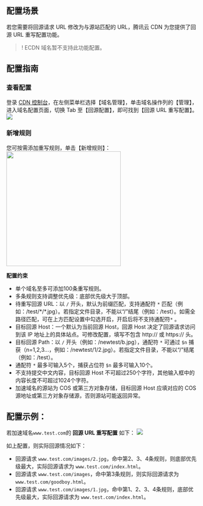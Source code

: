 ## 配置场景

若您需要将回源请求 URL 修改为与源站匹配的 URL，腾讯云 CDN 为您提供了回源 URL 重写配置功能。

>! ECDN 域名暂不支持此功能配置。


## 配置指南

### 查看配置

登录 [CDN 控制台](https://console.cloud.tencent.com/cdn)，在左侧菜单栏选择【域名管理】，单击域名操作列的【管理】，进入域名配置页面，切换 Tab 至【回源配置】，即可找到【回源 URL 重写配置】。
![](https://main.qcloudimg.com/raw/5f6bd6d64b3936b559df390c8b5e855d.png)



### 新增规则

您可按需添加重写规则，单击【新增规则】：
<img src="https://main.qcloudimg.com/raw/06701590fc240a68a7854b11cf722035.png" style="height:300px"/>


**配置约束**

- 单个域名至多可添加100条重写规则。
- 多条规则支持调整优先级：底部优先级大于顶部。
- 待重写回源 URL：以 `/` 开头，默认为前缀匹配，支持通配符 `*` 匹配（例如：/test/\*/\*.jpg）。若指定文件目录，不能以“/”结尾（例如：/test）。如需全路径匹配，可在上方匹配设置中勾选开启，开启后将不支持通配符`*` 。
- 目标回源 Host：一个默认为当前回源 Host，回源 Host 决定了回源请求访问到该 IP 地址上的具体站点。可修改配置，填写不包含 http:// 或 https:// 头。
- 目标回源 Path：以 `/` 开头（例如：/newtest/b.jpg），通配符 `*` 可通过 `$n` 捕获（n=1,2,3...，例如：/newtest/$1/$2.jpg）。若指定文件目录，不能以“/”结尾（例如：/test）。
- 通配符 `*` 最多可输入5个，捕获占位符 `$n` 最多可输入10个。
- 不支持提交中文内容，目标回源 Host 不可超过250个字符，其他输入框中的内容长度不可超过1024个字符。
- 加速域名的源站为 COS 或第三方对象存储，目标回源 Host 应填对应的 COS 源地址或第三方对象存储源，否则源站可能返回异常。




## 配置示例：

若加速域名`www.test.com`的 **回源 URL 重写配置** 如下：
![](https://main.qcloudimg.com/raw/b0e22164d86b86617c4e90aed020f5f1.png)

如上配置，则实际回源情况如下：
- 回源请求 `www.test.com/images/2.jpg`，命中第2、3、4条规则，则底部优先级最大，实际回源请求为 `www.test.com/index.html`。
- 回源请求 `www.test.com/images`，命中第3条规则，则实际回源请求为 `www.test.com/goodboy.html`。
- 回源请求 `www.test.com/images/1.jpg`，命中第1、2、3、4条规则，底部优先级最大，实际回源请求为 `www.test.com/index.html`。
